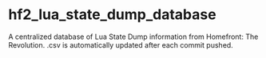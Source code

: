 # hf2_lua_state_dump_database
A centralized database of Lua State Dump information from Homefront: The Revolution. .csv is automatically updated after each commit pushed.
